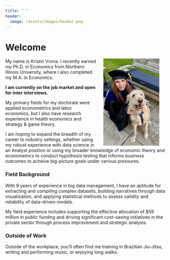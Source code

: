 ```yaml
---
title: " "
header: 
  image: /assets/images/header.png
---
```


# Welcome​

<img src="https://github.com/kristin-vrona/Vrona-Profile/blob/master/assets/images/gradpicbenny.jpeg?raw=true" width="35%" hspace="20" align="right">

My name is Kristin Vrona. I recently earned my Ph.D. in Economics from Northern Illinois University, where I also completed my M.A. in Economics. 

**I am currently on the job market and open for inter interviews.**

My primary fields for my doctorate were applied econometrics and labor economics, but I also have research experience in health economics and strategy & game theory. 

I am hoping to expand the breadth of my career to industry settings, whether using my robust experience with data science in an Analyst position or using my broader knowledge of economic theory and econometrics to conduct hypothesis testing that informs business outcomes to acheive big-picture goals under various pressures.


### Field Background

With 9 years of experience in big data management, I have an aptitude for extracting and compiling complex datasets, building narratives through data visualization, and applying statistical methods to assess validity and reliability of data-driven models. 

My field experience includes supporting the effective allocation of $59 million in public funding and driving significant cost-saving initiatives in the private sector through process improvement and strategic analysis.


### Outside of Work

Outside of the workplace, you’ll often find me training in Brazilian Jiu-Jitsu, writing and performing music, or enjoying long walks. 



